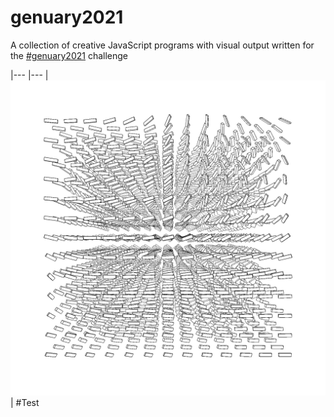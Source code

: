 # genuary2021
A collection of creative JavaScript programs with visual output written for the [#genuary2021](https://genuary2021.github.io/) challenge

|---  |---
| ![img](structral-flow(83).jpg) |  #Test
